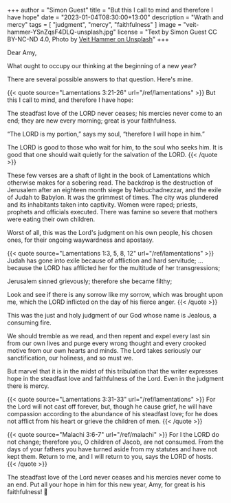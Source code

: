 +++
author = "Simon Guest"
title = "But this I call to mind and therefore I have hope"
date = "2023-01-04T08:30:00+13:00"
description = "Wrath and mercy"
tags = [ "judgment", "mercy", "faithfulness" ]
image = "veit-hammer-YSnZqsF4DLQ-unsplash.jpg"
license = "Text by Simon Guest CC BY-NC-ND 4.0, Photo by [Veit Hammer on Unsplash](https://unsplash.com/photos/YSnZqsF4DLQ)"
+++

Dear Amy,

What ought to occupy our thinking at the beginning of a new year?

There are several possible answers to that question. Here's mine.

{{< quote source="Lamentations 3:21-26" url="/ref/lamentations" >}}
But this I call to mind, and therefore I have hope:

The steadfast love of the LORD never ceases; his mercies never come to an end; they are new every morning; great is your faithfulness.

“The LORD is my portion,” says my soul, “therefore I will hope in him.”

The LORD is good to those who wait for him, to the soul who seeks him. It is good that one should wait quietly for the salvation of the LORD.
{{< /quote >}}

These few verses are a shaft of light in the book of Lamentations which otherwise makes for a sobering read. The backdrop is the destruction of Jerusalem after an eighteen month siege by Nebuchadnezzar, and the exile of Judah to Babylon. It was the grimmest of times. The city was plundered and its inhabitants taken into captivity. Women were raped; priests, prophets and officials executed. There was famine so severe that mothers were eating their own children.

Worst of all, this was the Lord's judgment on his own people, his chosen ones, for their ongoing waywardness and apostasy.

{{< quote source="Lamentations 1:3, 5, 8, 12" url="/ref/lamentations" >}}
Judah has gone into exile because of affliction
and hard servitude; ... because the LORD has afflicted her for the multitude of her transgressions;

Jerusalem sinned grievously; therefore she became filthy;

Look and see if there is any sorrow like my sorrow, which was brought upon me, which the LORD inflicted on the day of his fierce anger.
{{< /quote >}}

This was the just and holy judgment of our God whose name is Jealous, a consuming fire.

We should tremble as we read, and then repent and expel every last sin from our own lives and purge every wrong thought and every crooked motive from our own hearts and minds. The Lord takes seriously our sanctification, our holiness, and so must we.

But marvel that it is in the midst of this tribulation that the writer expresses hope in the steadfast love and faithfulness of the Lord. Even in the judgment there is mercy.

{{< quote source="Lamentations 3:31-33" url="/ref/lamentations" >}}
For the Lord will not cast off forever, but, though he cause grief, he will have compassion according to the abundance of his steadfast love; for he does not afflict from his heart or grieve the children of men.
{{< /quote >}}

{{< quote source="Malachi 3:6-7" url="/ref/malachi" >}}
For I the LORD do not change; therefore you, O children of Jacob, are not consumed. From the days of your fathers you have turned aside from my statutes and have not kept them. Return to me, and I will return to you, says the LORD of hosts.
{{< /quote >}}

The steadfast love of the Lord never ceases and his mercies never come to an end. Put all your hope in him for this new year, Amy, for great is his faithfulness! 🙏
